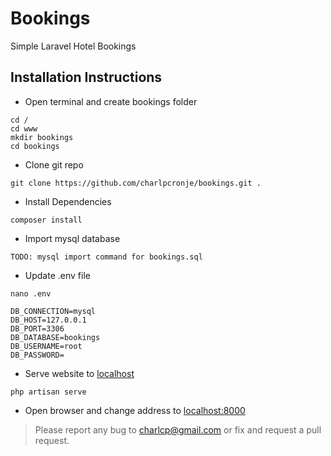 # Bookings

Simple Laravel Hotel Bookings

## Installation Instructions

- Open terminal and create bookings folder

```terminal
cd /
cd www
mkdir bookings
cd bookings
```

- Clone git repo

```terminal
git clone https://github.com/charlpcronje/bookings.git .
```

- Install Dependencies

```terminal
composer install
```

- Import mysql database

```terminal
TODO: mysql import command for bookings.sql
```

- Update .env file
  
```env
nano .env

DB_CONNECTION=mysql
DB_HOST=127.0.0.1
DB_PORT=3306
DB_DATABASE=bookings
DB_USERNAME=root
DB_PASSWORD=
```

- Serve website to [localhost](http://localhost:8000)

```terminal
php artisan serve
```

- Open browser and change address to [localhost:8000](http://localhost:8000)

> Please report any bug to [charlcp@gmail.com](mailto:charlcp@gmail.com) or fix and request a pull request.
